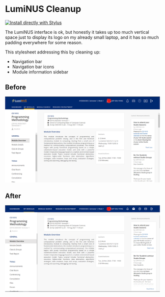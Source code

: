 # LumiNUS Cleanup

[![Install directly with Stylus](https://img.shields.io/badge/Install%20directly%20with-Stylus-00adad.svg)](https://raw.githubusercontent.com/jeffsieu/luminus-cleanup/master/luminus.user.css)

The LumiNUS interface is ok, but honestly it takes up too much vertical space just to display its logo on my already small laptop, and it has so much padding everywhere for some reason.

This stylesheet addressing this by cleaning up:
- Navigation bar
- Navigation bar icons
- Module information sidebar

## Before

![Before](screenshots/before.png)

## After

![After](screenshots/after.png)